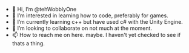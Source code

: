 - 👋 Hi, I’m @tehWobblyOne
- 👀 I’m interested in learning how to code, preferably for games.
- 🌱 I’m currently learning c++ but have used c# with the Unity Engine. 
- 💞️ I’m looking to collaborate on not much at the moment.
- 📫 How to reach me on here. maybe. I haven't yet checked to see if thats a thing.

<!---
tehWobblyOne/tehWobblyOne is a ✨ special ✨ repository because its `README.md` (this file) appears on your GitHub profile.
You can click the Preview link to take a look at your changes.
--->
